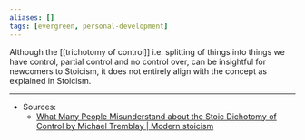 ```yaml
---
aliases: []
tags: [evergreen, personal-development]
---
```


Although the [[trichotomy of control]] i.e. splitting of things into things we have control, partial control and no control over, can be insightful for newcomers to Stoicism, it does not entirely align with the concept as explained in Stoicism.


---
- Sources:
	- [What Many People Misunderstand about the Stoic Dichotomy of Control by Michael Tremblay | Modern stoicism](https://modernstoicism.com/what-many-people-misunderstand-about-the-stoic-dichotomy-of-control-by-michael-tremblay/)